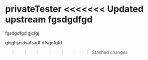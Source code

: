 privateTester
<<<<<<< Updated upstream
fgsdgdfgd
=======
fgsdgdfgd
gjcfgj

ghjghjasdsafsadf
dfsgdfgfd
>>>>>>> Stashed changes
